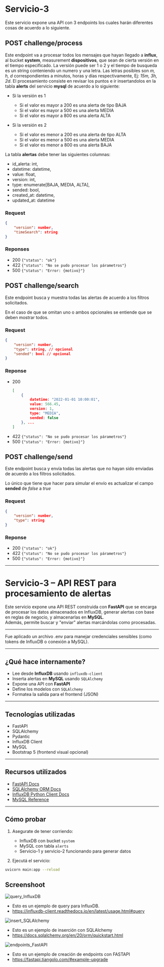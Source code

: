 # Servicio-3

Este servicio expone una API con 3 endpoints los cuales harán diferentes
cosas de acuerdo a lo siguiente.

## POST challenge/process

Este endpoint va a procesar todos los mensajes que hayan llegado a **influx**, al bucket **system**, measurement **dispositivos**, que sean de cierta versión en el tiempo especificado. La versión puede ser 1 o 2 y el tiempo de busqueda es un string conteniendo un numero y una letra. Las letras posibles son *m, h, d* correspondientes a minutos, horas y días respectivamente, Ej: *15m, 3h, 2d*.
El procesamiento consiste en revisar los puntos e ir insertandolos en la tabla **alerts** del servicio **mysql** de acuerdo a lo siguiente:

- Si la versión es 1

  - Si el valor es mayor a 200 es una alerta de tipo BAJA
  - Si el valor es mayor a 500 es una alerta MEDIA
  - Si el valor es mayor a 800 es una alerta ALTA

- Si la versión es 2

  - Si el valor es menor a 200 es una alerta de tipo ALTA
  - Si el valor es menor a 500 es una alerta MEDIA
  - Si el valor es menor a 800 es una alerta BAJA

La tabla **alertas** debe tener las siguientes columnas:

- id_alerta: int,
- datetime: datetime,
- value: float,
- version: int,
- type: enumerate[BAJA, MEDIA, ALTA],
- sended: bool,
- created_at: datetime,
- updated_at: datetime

### Request

```json
{
    "version": number,
    "timeSearch": string
}
```

### Reponses

- 200 `{"status": "ok"}`
- 422 `{"status": "No se pudo procesar los párametros"}`
- 500 `{"status": "Error: {motivo}"}`

## POST challenge/search

Este endpoint busca y muestra todas las alertas de acuerdo a los filtros
solicitados.

En el caso de que se omitan uno o ambos opcionales se entiende que se deben mostrar todos.

### Request

```json
{
    "version": number,
    "type": string, // opcional
    "sended": bool // opcional
}
```

### Reponse

- 200
    ```json
    [
        {
            datetime: "2022-01-01 10:00:01",
            value: 566.45,
            version: 1,
            type: "MEDIA",
            sended: false
        }, ...
    ]
    ```
- 422 `{"status": "No se pudo procesar los párametros"}`
- 500 `{"status": "Error: {motivo}"}`

## POST challenge/send

Este endpoint busca y envía todas las alertas que no hayan sido
enviadas de acuerdo a los filtros solicitados.

Lo único que tiene que hacer para simular el envío es actualizar el campo **sended** de *false* a *true*

### Request

```json
{
    "version": number,
    "type": string
}
```

### Reponse

- 200 `{"status": "ok"}`
- 422 `{"status": "No se pudo procesar los párametros"}`
- 500 `{"status": "Error: {motivo}"}`

---

# Servicio-3 – API REST para procesamiento de alertas

Este servicio expone una API REST construida con **FastAPI** que se encarga de procesar los datos almacenados en InfluxDB, generar alertas con base en reglas de negocio, y almacenarlas en **MySQL**.  
Además, permite buscar y "enviar" alertas marcándolas como procesadas.

---

Fue aplicado un archivo .env para manejar credenciales sensibles (como tokens de InfluxDB o conexión a MySQL). 

---

## ¿Qué hace internamente?

- Lee desde **InfluxDB** usando `influxdb-client`
- Inserta alertas en **MySQL** usando `SQLAlchemy`
- Expone una API con **FastAPI**
- Define los modelos con `SQLAlchemy`
- Formatea la salida para el frontend (JSON)

---

## Tecnologías utilizadas

- FastAPI
- SQLAlchemy
- Pydantic
- InfluxDB Client
- MySQL
- Bootstrap 5 (frontend visual opcional)

---

## Recursos utilizados

- [FastAPI Docs](https://fastapi.tiangolo.com/)
- [SQLAlchemy ORM Docs](https://docs.sqlalchemy.org/en/20/orm/)
- [InfluxDB Python Client Docs](https://influxdb-client.readthedocs.io/)
- [MySQL Reference](https://dev.mysql.com/doc/)


---

## Cómo probar

1. Asegurate de tener corriendo:
   - InfluxDB con bucket `system`
   - MySQL con tabla `alerts`
   - Servicio-1 y servicio-2 funcionando para generar datos

2. Ejecutá el servicio:

```bash
uvicorn main:app --reload
```

## Screenshoot
![query_InfluxDB](images/image.png)

- Esto es un ejemplo de query para InfluxDB.
- https://influxdb-client.readthedocs.io/en/latest/usage.html#query

![insert_SQLAlchemy](images/image-1.png)

- Esto es un ejemplo de inserción con SQLAlchemy
- https://docs.sqlalchemy.org/en/20/orm/quickstart.html

![endpoints_FastAPI](images/image3.png)

- Esto es un ejemplo de creación de endpoints con FASTAPI
- https://fastapi.tiangolo.com/#example-upgrade

